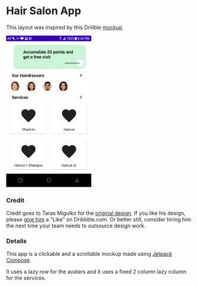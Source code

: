# Hair Salon App

This layout was inspired by this Driiible [mockup](https://dribbble.com/shots/17982313-Good-beard-mobile-app) 

<img src="https://github.com/spike/spike/blob/main/screenshot_salon.png" width="230"  title="Salon App"/>

### Credit

Credit goes to Taras Migulko for the [original design](https://dribbble.com/shots/17982313-Good-beard-mobile-app). If you like his design, please [give him](https://dribbble.com/shots/17982313-Good-beard-mobile-app) a "Like" on Dribbble.com. Or better still, consider hiring him the next time your team needs to outsource design work. 

### Details

This app is a clickable and a scrollable mockup made using [Jetpack Compose](https://developer.android.com/jetpack/compose). 

It uses a lazy row for the avatars and it uses a fixed 2 column lazy column for the services.
